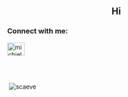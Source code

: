 <h2 align="center">Hi</h2>
<h3 align="left">Connect with me:</h3>
<p align="left">
<a href="https://linkedin.com/in/michielvdschaaf" target="blank"><img align="center" src="https://raw.githubusercontent.com/rahuldkjain/github-profile-readme-generator/master/src/images/icons/Social/linked-in-alt.svg" alt="michielvdschaaf" height="30" width="40" /></a>
</p>
<br></br>
<p>&nbsp;<img align="center" src="https://github-readme-stats.vercel.app/api?username=scaeve&show_icons=true&theme=dracula&locale=en" alt="scaeve" /></p>
